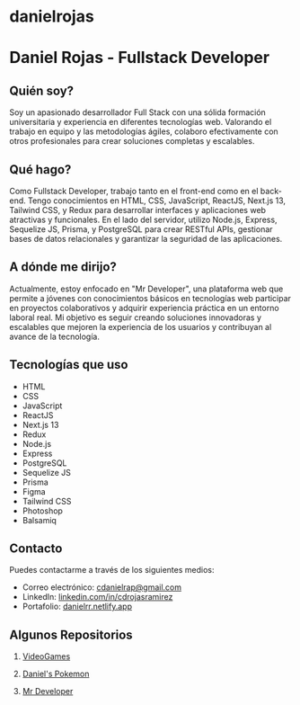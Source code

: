 # danielrojas

# Daniel Rojas - Fullstack Developer

## Quién soy?
Soy un apasionado desarrollador Full Stack con una sólida formación universitaria y experiencia en diferentes tecnologías web. Valorando el trabajo en equipo y las metodologías ágiles, colaboro efectivamente con otros profesionales para crear soluciones completas y escalables.

## Qué hago?
Como Fullstack Developer, trabajo tanto en el front-end como en el back-end. Tengo conocimientos en HTML, CSS, JavaScript, ReactJS, Next.js 13, Tailwind CSS, y Redux para desarrollar interfaces y aplicaciones web atractivas y funcionales. En el lado del servidor, utilizo Node.js, Express, Sequelize JS, Prisma, y PostgreSQL para crear RESTful APIs, gestionar bases de datos relacionales y garantizar la seguridad de las aplicaciones.

## A dónde me dirijo?
Actualmente, estoy enfocado en "Mr Developer", una plataforma web que permite a jóvenes con conocimientos básicos en tecnologías web participar en proyectos colaborativos y adquirir experiencia práctica en un entorno laboral real. Mi objetivo es seguir creando soluciones innovadoras y escalables que mejoren la experiencia de los usuarios y contribuyan al avance de la tecnología.

## Tecnologías que uso
- HTML
- CSS
- JavaScript
- ReactJS
- Next.js 13
- Redux
- Node.js
- Express
- PostgreSQL
- Sequelize JS
- Prisma
- Figma
- Tailwind CSS
- Photoshop
- Balsamiq

## Contacto
Puedes contactarme a través de los siguientes medios:
- Correo electrónico: cdanielrap@gmail.com
- LinkedIn: [linkedin.com/in/cdrojasramirez](https://www.linkedin.com/in/cdrojasramirez)
- Portafolio: [danielrr.netlify.app](https://danielrr.netlify.app)

## Algunos Repositorios

1. [VideoGames]([link_repo_y](https://github.com/CDRojasRamirez/PI-VIDEOGAMES-MAIN))

2. [Daniel's Pokemon]([link_repo_z](https://github.com/CDRojasRamirez/PI-POKEMON-MAINCD))

3. [Mr Developer]([link_repo_w](https://github.com/CDRojasRamirez/mr-developer)https://github.com/CDRojasRamirez/mr-developer)
